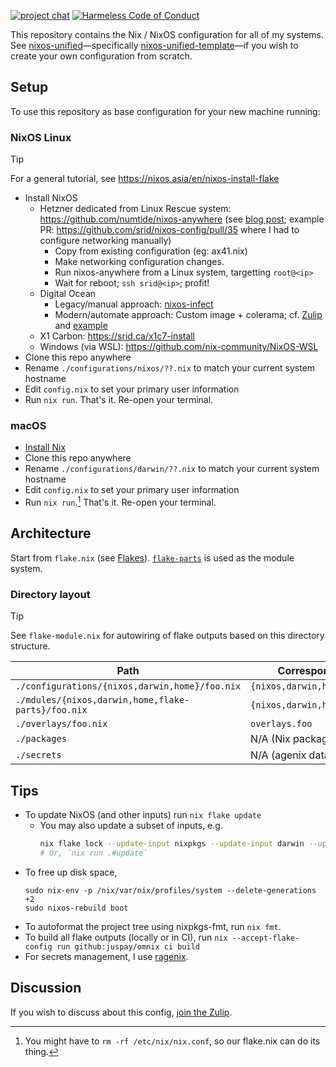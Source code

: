 <!-- [![AGPL](https://img.shields.io/badge/License-AGPL%20v3-blue.svg)](https://en.wikipedia.org/wiki/Affero_General_Public_License) -->

[![project chat](https://img.shields.io/badge/zulip-join_chat-brightgreen.svg)](https://nixos.zulipchat.com/#narrow/stream/413948-nixos)
[![Harmeless Code of Conduct](https://img.shields.io/badge/harmless-8A2BE2)](https://srid.ca/coc "This project follows the 'Harmlessness Code of Conduct'")

This repository contains the Nix / NixOS configuration for all of my systems. See [nixos-unified](https://nixos-unified.org)—specifically [nixos-unified-template](https://github.com/juspay/nixos-unified-template)—if you wish to create your own configuration from scratch.

## Setup

To use this repository as base configuration for your new machine running:

### NixOS Linux

> [!TIP]
> For a general tutorial, see https://nixos.asia/en/nixos-install-flake

- Install NixOS
  - Hetzner dedicated from Linux Rescue system: https://github.com/numtide/nixos-anywhere (see [blog post](https://galowicz.de/2023/04/05/single-command-server-bootstrap/); example PR: https://github.com/srid/nixos-config/pull/35 where I had to configure networking manually)
    - Copy from existing configuration (eg: ax41.nix)
    - Make networking configuration changes.
    - Run nixos-anywhere from a Linux system, targetting `root@<ip>`
    - Wait for reboot; `ssh srid@<ip>`; profit!
  - Digital Ocean
    - Legacy/manual approach: [nixos-infect](https://github.com/elitak/nixos-infect)
    - Modern/automate approach: Custom image + colerama; cf. [Zulip](https://nixos.zulipchat.com/#narrow/stream/413948-nixos/topic/Deploying.20to.20DigitalOcean) and [example](https://github.com/fpindia/fpindia-chat)
  - X1 Carbon: https://srid.ca/x1c7-install
  - Windows (via WSL): https://github.com/nix-community/NixOS-WSL
- Clone this repo anywhere
- Rename `./configurations/nixos/??.nix` to match your current system hostname
- Edit `config.nix` to set your primary user information
- Run `nix run`. That's it. Re-open your terminal.

### macOS

- [Install Nix](https://nixos.asia/en/install)
- Clone this repo anywhere
- Rename `./configurations/darwin/??.nix` to match your current system hostname
- Edit `config.nix` to set your primary user information
- Run `nix run`.[^cleanup] That's it. Re-open your terminal.

[^cleanup]: You might have to `rm -rf /etc/nix/nix.conf`, so our flake.nix can do its thing.

## Architecture

Start from `flake.nix` (see [Flakes](https://nixos.wiki/wiki/Flakes)). [`flake-parts`](https://flake.parts/) is used as the module system.

### Directory layout

> [!TIP]
> See `flake-module.nix` for autowiring of flake outputs based on this directory structure.

| Path                                               | Corresponding flake output              |
| -------------------------------------------------- | --------------------------------------- |
| `./configurations/{nixos,darwin,home}/foo.nix`     | `{nixos,darwin,home}Configurations.foo` |
| `./mdules/{nixos,darwin,home,flake-parts}/foo.nix` | `{nixos,darwin,home,flake}Modules.foo`  |
| `./overlays/foo.nix`                               | `overlays.foo`                          |
| `./packages`                                       | N/A (Nix packages)                      |
| `./secrets`                                        | N/A (agenix data)                       |

## Tips

- To update NixOS (and other inputs) run `nix flake update`
  - You may also update a subset of inputs, e.g.
    ```sh
    nix flake lock --update-input nixpkgs --update-input darwin --update-input home-manager
    # Or, `nix run .#update`
    ```
- To free up disk space,
  ```sh-session
  sudo nix-env -p /nix/var/nix/profiles/system --delete-generations +2
  sudo nixos-rebuild boot
  ```
- To autoformat the project tree using nixpkgs-fmt, run `nix fmt`.
- To build all flake outputs (locally or in CI), run `nix --accept-flake-config run github:juspay/omnix ci build`
- For secrets management, I use [ragenix](https://github.com/yaxitech/ragenix).

## Discussion

If you wish to discuss about this config, [join the Zulip](https://nixos.zulipchat.com/login/?next=/).
